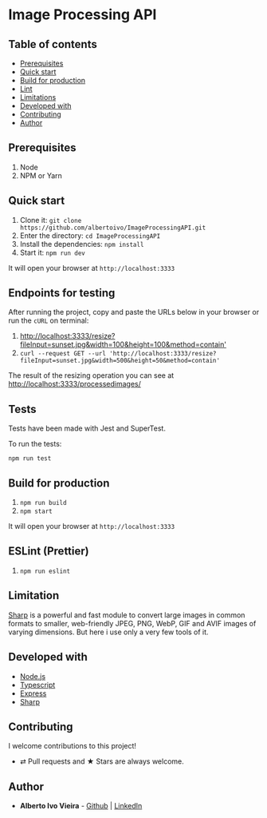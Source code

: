 # Image Processing API

## Table of contents

- [Prerequisites](#prerequisites)
- [Quick start](#quick-start)
- [Build for production](#build-for-production)
- [Lint](#lint)
- [Limitations](#limitations)
- [Developed with](#developed-with)
- [Contributing](#contributing)
- [Author](#author)

## Prerequisites

1.  Node
1.  NPM or Yarn

## Quick start

1. Clone it: `git clone https://github.com/albertoivo/ImageProcessingAPI.git`
1. Enter the directory: `cd ImageProcessingAPI`
1. Install the dependencies: `npm install`
1. Start it: `npm run dev`

It will open your browser at `http://localhost:3333`

## Endpoints for testing

After running the project, copy and paste the URLs below in your browser or run the `cURL` on terminal:

1. [http://localhost:3333/resize?fileInput=sunset.jpg&width=100&height=100&method=contain'](http://localhost:3333/resize?fileInput=sunset.jpg&width=100&height=100&method=contain')
1. `curl --request GET --url 'http://localhost:3333/resize?fileInput=sunset.jpg&width=500&height=50&method=contain'`

The result of the resizing operation you can see at <a href='http://localhost:3333/processedimages/'>http://localhost:3333/processedimages/</a>

## Tests

Tests have been made with Jest and SuperTest.

To run the tests:

`npm run test`

## Build for production

1. `npm run build`
1. `npm start`

It will open your browser at `http://localhost:3333`

## ESLint (Prettier)

1. `npm run eslint`

## Limitation

[Sharp](https://sharp.pixelplumbing.com/) is a powerful and fast module to convert large images in common formats to smaller, web-friendly JPEG, PNG, WebP, GIF and AVIF images of varying dimensions. But here i use only a very few tools of it.

## Developed with

- [Node.js](https://nodejs.org/)
- [Typescript](https://www.typescriptlang.org/)
- [Express](https://expressjs.com/)
- [Sharp](https://sharp.pixelplumbing.com/)

## Contributing

I welcome contributions to this project!

- ⇄ Pull requests and ★ Stars are always welcome.

## Author

- **Alberto Ivo Vieira** - [Github](https://github.com/albertoivo) | [LinkedIn](https://www.linkedin.com/in/alberto-ivo-vieira/)
